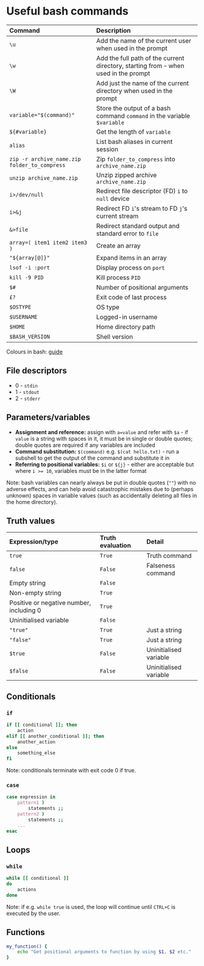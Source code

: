 # Useful bash commands
| Command | Description |
| :------ | :---------- |
| `\u` | Add the name of the current user when used in the prompt |
| `\w` | Add the full path of the current directory, starting from `~` when used in the prompt |
| `\W` | Add just the name of the current directory when used in the prompt |
| `variable="$(command)"` | Store the output of a bash command `command` in the variable `$variable`
| `${#variable}` | Get the length of `variable` |
| `alias` | List bash aliases in current session |
| `zip -r archive_name.zip folder_to_compress` | Zip `folder_to_compress` into `archive_name.zip` |
| `unzip archive_name.zip` | Unzip zipped archive `archive_name.zip` |
| `i>/dev/null` | Redirect file descriptor (FD) `i` to `null` device |
| `i>&j` | Redirect FD `i`'s stream to FD `j`'s current stream |
| `&>file` | Redirect standard output and standard error to `file` |
| `array=( item1 item2 item3 )` | Create an array |
| `"${array[@]}"` | Expand items in an array |
| `lsof -i :port` | Display process on `port` |
| `kill -9 PID` | Kill process `PID` |
| `$#` | Number of positional arguments |
| `£?` | Exit code of last process |
| `$OSTYPE` | OS type | 
| `$USERNAME` | Logged-in username |
| `$HOME` | Home directory path |
| `$BASH_VERSION` | Shell version |

Colours in bash: [guide](https://gist.github.com/vratiu/9780109)

## File descriptors
* 0 - `stdin`
* 1 - `stdout`
* 2 - `stderr`

## Parameters/variables
* **Assignment and reference:** assign with `a=value` and refer with `$a` - if `value` is a string with spaces in it,
 it must be in single or double quotes; double quotes are required if any variables are included
* **Command substitution:** `$(command)` e.g. `$(cat hello.txt)` - run a subshell to get the output of the command and 
substitute it in
* **Referring to positional variables:** `$i` or `${j}` - either are acceptable but where `i >= 10`, variables must be
 in the latter format

Note: bash variables can nearly always be put in double quotes (`""`) with no adverse effects, and can help avoid 
catastrophic mistakes due to (perhaps unknown) spaces in variable values (such as accidentally deleting all files in 
the home directory).

## Truth values
| Expression/type | Truth evaluation | Detail |
| :-------------- | :--------------- | :----- |
| `true` | `True` | Truth command |
| `false` | `False` | Falseness command |
| Empty string | `False` |
| Non-empty string | `True` |
| Positive or negative number, including 0 | `True` |
| Uninitialised variable | `False` |
| `"true"` | `True` | Just a string |
| `"false"` | `True` | Just a string |
| `$true` | `False` | Uninitialised variable |
| `$false` | `False` | Uninitialised variable |

## Conditionals
### `if`
```bash
if [[ conditional ]]; then
    action
elif [[ another_conditional ]]; then
    another_action
else
    something_else
fi
```

Note: conditionals terminate with exit code 0 if true.

### `case`
```bash
case expression in
    pattern1 )
        statements ;;
    pattern2 )
        statements ;;
    ...
esac
```

## Loops
### `while`
```bash
while [[ conditional ]]
do
    actions
done
```

Note: if e.g. `while true` is used, the loop will continue until `CTRL+C` is executed by the user.

## Functions
```bash
my_function() {
    echo "Get positional arguments to function by using $1, $2 etc."
}
```